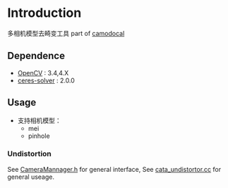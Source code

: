 # Introduction

多相机模型去畸变工具
part of [camodocal](https://github.com/hengli/camodocal)

## Dependence

- [OpenCV](https://github.com/opencv/opencv) : 3.4,4.X
- [ceres-solver](<http://ceres-solver.org>) : 2.0.0

## Usage

- 支持相机模型：
  - mei
  - pinhole

### Undistortion

See [CameraMannager.h](include/camodocal/camera_mannager/CameraMannager.h) for general interface, See [cata_undistortor.cc](test/common/cata_undistortor.cc) for general useage.
